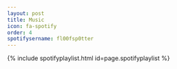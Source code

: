 ```yaml
---
layout: post
title: Music
icon: fa-spotify
order: 4
spotifysername: fl00fsp0tter
---
```


{% include spotifyplaylist.html id=page.spotifyplaylist %}
